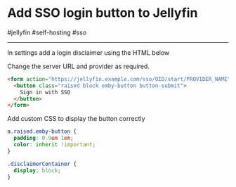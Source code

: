 # Add SSO login button to Jellyfin

#jellyfin #self-hosting #sso 

------

In settings add a login disclaimer using the HTML below

Change the server URL and provider as required.

```html
<form action="https://jellyfin.example.com/sso/OID/start/PROVIDER_NAME">
  <button class="raised block emby-button button-submit">
    Sign in with SSO
  </button>
</form>
```

Add custom CSS to display the button correctly

```css
a.raised.emby-button {
  padding: 0.9em 1em;
  color: inherit !important;
}

.disclaimerContainer {
  display: block;
}
```
